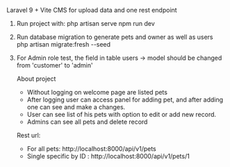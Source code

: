 Laravel 9 + Vite CMS for upload data and one rest endpoint

1. Run project with:
    php artisan serve 
    npm run dev
2. Run database migration to generate pets and owner as well as users
    php artisan migrate:fresh --seed
3. For Admin role test, the field in table users -> model should be changed from 'customer' to 'admin'

   About project
   - Without logging on welcome page are listed pets 
   - After logging user can access panel for adding pet, and after adding one can see and make a changes.
   - User can see list of his pets with option to edit or add new record.
   - Admins can see all pets and delete record

    Rest url:
    - For all pets: http://localhost:8000/api/v1/pets
    - Single specific by ID : http://localhost:8000/api/v1/pets/1

